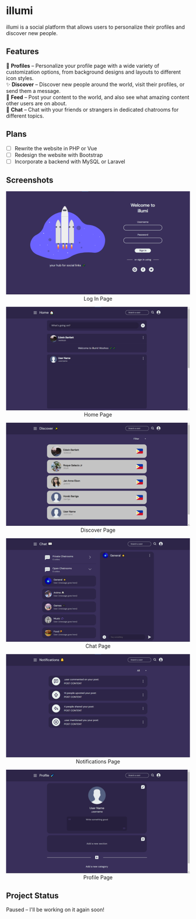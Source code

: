 # illumi
illumi is a social platform that allows users to personalize their profiles and discover new people.

## Features
💫 **Profiles** – Personalize your profile page with a wide variety of customization options, from background designs and layouts to different icon styles.\
✨ **Discover** – Discover new people around the world, visit their profiles, or send them a message.\
🌠 **Feed** – Post your content to the world, and also see what amazing content other users are on about.\
💬 **Chat** – Chat with your friends or strangers in dedicated chatrooms for different topics.

## Plans
- [ ] Rewrite the website in PHP or Vue
- [ ] Redesign the website with Bootstrap
- [ ] Incorporate a backend with MySQL or Laravel

## Screenshots
<p align="center">
  <img src="https://raw.githubusercontent.com/teddzyb/illumi/main/assets/myillumi_login.png"/>
  Log In Page
</p>
<p align="center">
  <img src="https://raw.githubusercontent.com/teddzyb/illumi/main/assets/myillumi_home.png"/>
  Home Page
</p>
<p align="center">
  <img src="https://raw.githubusercontent.com/teddzyb/illumi/main/assets/myillumi_discover.png"/>
  Discover Page
</p>
<p align="center">
  <img src="https://raw.githubusercontent.com/teddzyb/illumi/main/assets/myillumi_chat.png"/>
  Chat Page
</p>
<p align="center">
  <img src="https://raw.githubusercontent.com/teddzyb/illumi/main/assets/myillumi_notifications.png"/>
  Notifications Page
</p>
<p align="center">
  <img src="https://raw.githubusercontent.com/teddzyb/illumi/main/assets/myillumi_profile.png"/>
  Profile Page
</p>

## Project Status
Paused – I'll be working on it again soon!
